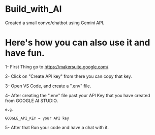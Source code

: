 # Build_with_AI
Created a small convo/chatbot using Gemini API.

# Here's how you can also use it and have fun.
 1- First Thing go to https://makersuite.google.com/ 
 
 2- Click on "Create API key" from there you can copy that key.
 
 3- Open VS Code, and create a ".env" file. 

 4- After creating the ".env" file past your API Key that you have created from GOOGLE AI STUDIO. 
    
    e.g. 

    GOOGLE_API_KEY = your API key
 
 5- After that Run your code and have a chat with it.
